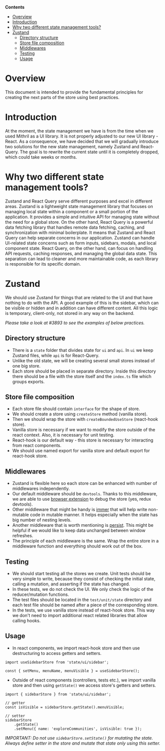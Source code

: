 **Contents**
- [Overview](#overview)
- [Introduction](#introduction)
- [Why two different state management tools?](#why-two-different-state-management-tools-)
- [Zustand](#zustand)
  * [Directory structure](#directory-structure)
  * [Store file composition](#store-file-composition)
  * [Middlewares](#middlewares)
  * [Testing](#testing)
  * [Usage](#usage)

# Overview

This document is intended to provide the fundamental principles for creating the next parts of the store using best practices.

# Introduction

At the moment, the state management we have is from the time when we used Mithril as a UI library. It is not properly adjusted to our new UI library - React. As a consequence, we have decided that we will gradually introduce two solutions for the new state management, namely Zustand and React-Query. The goal is to rewrite the current state until it is completely dropped, which could take weeks or months.

# Why two different state management tools?

Zustand and React Query serve different purposes and excel in different areas. Zustand is a lightweight state management library that focuses on managing local state within a component or a small portion of the application. It provides a simple and intuitive API for managing state without the need for a global store. On the other hand, React Query is a powerful data fetching library that handles remote data fetching, caching, and synchronization with minimal boilerplate. It means that Zustand and React Query can help separate concerns in our application. Zustand can handle UI-related state concerns such as form inputs, sidebars, modals, and local component state. React Query, on the other hand, can focus on handling API requests, caching responses, and managing the global data state. This separation can lead to cleaner and more maintainable code, as each library is responsible for its specific domain.

# Zustand
We should use Zustand for things that are related to the UI and that have nothing to do with the API. A good example of this is the sidebar, which can be visible or hidden and in addition can have different content. All this logic is temporary, client-only, not stored in any way on the backend.

*Please take a look at #3893 to see the examples of below practices.*

## Directory structure
- There is a `state` folder that divides state for `ui` and `api`. In `ui` we keep Zustand files, while `api` is for React-Query.
- Unlike the old state, we will be creating several small stores instead of one big store. 
- Each store should be placed in separate directory. Inside this directory there should be a file with the store itself and the `index.ts` file which groups exports.

## Store file composition
- Each store file should contain `interface` for the shape of store.
- We should create a store using `createStore` method (vanilla store).
- Then we should wrap the store with `createBoundedUseStore` (react-hook store).
- Vanilla store is necessary if we want to modify the store outside of the react context. Also, it is necessary for unit testing.
- React-hook is our default way - this store is necessary for interacting from react components.
- We should use named export for vanilla store and default export for react-hook store.

## Middlewares
- Zustand is flexible here so each store can be enhanced with number of middlewares independently.
- Our default middleware should be `devtools`. Thanks to this middleware, we are able to use [browser extension](https://chrome.google.com/webstore/detail/redux-devtools/lmhkpmbekcpmknklioeibfkpmmfibljd?hl=en) to debug the store (yes, redux devtools).
- Other middleware that might be handy is [immer](https://docs.pmnd.rs/zustand/integrations/immer-middleware) that will help write non-mutable code in mutable manner. It helps especially when the state has big number of nesting levels.
- Another middleware that is worth mentioning is [persist](https://docs.pmnd.rs/zustand/integrations/persisting-store-data). This might be helpful if we would like to keep data unchanged between window refreshes.
- The principle of each middleware is the same. Wrap the entire store in a middleware function and everything should work out of the box.

## Testing
- We should start testing all the stores we create. Unit tests should be very simple to write, because they consist of checking the initial state, calling a mutation, and asserting if the state has changed.
- In these tests, we do not check the UI. We only check the logic of the reducer/mutation functions.
- The test files should be located in the `test/unit/state` directory and each test file should be named after a piece of the corresponding store.
- In the tests, we use vanilla store instead of react-hook store. This way we don't need to import additional react related libraries that allow calling hooks.

## Usage
- In react components, we import react-hook store and then use destructuring to access getters and setters.
```
import useSidebarStore from 'state/ui/sidebar';

const { setMenu, menuName, menuVisible } = useSidebarStore();
```
- Outside of react components (controllers, tests etc.), we import vanilla store and then using `getState()` we access store's getters and setters. 
```
import { sidebarStore } from 'state/ui/sidebar';

// getter
const isVisible = sidebarStore.getState().menuVisible;

// setter
sidebarStore
    .getState()
    .setMenu({ name: 'exploreCommunities', isVisible: true });
```
*IMPORTANT: Do not use `sidebarStore.setState()` for mutating the state. Always define setter in the store and mutate that state only using this setter.*